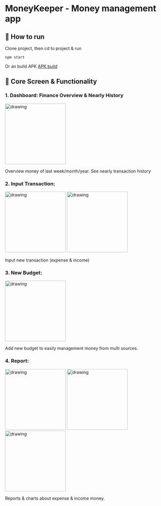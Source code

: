 # MoneyKeeper - Money management app

## :wrench: How to run 

Clone project, then cd to project & run

```
npm start
```

Or an build APK
[APK build](https://drive.google.com/file/d/1TvfemFuJLU1uMIYzvux4XgvcBIKJqTgt/view?usp=sharing)

## :iphone: Core Screen & Functionality

### 1. Dashboard: Finance Overview & Nearly History

<img src="https://lh3.googleusercontent.com/5Q6yHsbLzWTp0ZSGXPht9jzu3nduKh9eJw93qs1iO0EpgW7zhTS3nYWMmRE5RdL-bXRPo4zLdubWB5wfkbcmZNS87VMm6vwRRRXtPrl2L5hV3D5k4UkILU7oZ4FgISkHjBUS4-XQovRn4RAWnJHYMhx1JkSuEEr0ywiNWZmgxO1dIRjWL8pRbFvaeWlCwTyzih-uDvYDZYy0JV7uYz-6pjIsr-qybbarRu-xh8Z2YqzpZEbvsEPLLAoasovVdJS_eV2hVtM83XnRYGqWDVhkCfePwr4zXJG6q96w794-jFJw55hKb3_ttFFkf5gFHDcmTue7au9s7G35tc6rOf4Y8D5jZ-HMIvv7P6YUYrgz-_yFttTvzQnw61B7qIvHD23B_owUh05iWu6YmWdRsCM-b_BTjVGdDGDNJLTlbKpwck4ekYj1iYjdvawo5To_goRMJzNY5679t46NkfGTYLW2_seQydcj3baiocNg0P0nqniWoMqARGWXMNTnOxgxJHV_alU9e1oj0ytbGvvoIpxJp3EksKdMktMB4VsXgOGB-kugRhEb32oMyLNp7TYra9W8dG2YS2uXcByH-MJY7-VMEL7QpcNG2388ogHBYYfVUyCUMIsiDOcWsNYB1IoczPPb704ByzT9DqYllZ6ByPjpPmC8OopNnVqCKHz7lrVh8u8rgVqk03rD_UBr0amJ7sCt0aiNJB3kixejl5ty0ZAmRNg8=w431-h932-no?authuser=0" alt="drawing" width="200"/>

Overview money of last week/month/year.
See nearly transaction history

### 2. Input Transaction: 

<img src="https://lh3.googleusercontent.com/FB422LVKuj1NRqzUNoUmf_qDXqrZQIro8VrZkNvRXoX0yw7O2wHrYsO2xo_W6FW3L6hkg2pWzkfRHgRlgA1sl_yZSRjZMef9V1j1W4WOcH5wALJMQvJ89urcw4BP_YWIM5nnme0X5q_7R2gLGFm5zM5Lo_c4wRW4XjQZCx2TphkwZg2V0bwhwRwUCSGK4P3nLrhDB5Pd4weyHciSlWpSt2uYbd08k9jQ7sG-JmMT_OE-E78rrjunAbo5KxMCRkVjNMBe1pQX9IFLm-CaZ4A4-duiqTOyK7Ol4LYOKpoHixmaEha54ZFPwfe8gOwsaTCCiSUJpRAnJ4eoHB6b5oTNMYfMP2OfHCf3pWD9t5IuVeJqXUUp9ATa_f3tVMrCODQmjC9Un5rlvavSWwAOncQeF4Y0Cti6FX-UJ0hybhOOTwx6gptpJK2n3K5W077e-roSrveWMJfSvQn_rBTU2Ot6RcVdrIHLS9KxA5bX6IZ0zdA2Mp7KutIgKTtsvC3GA6ozfwIDAw6bMOwaoZJKLUwbCltHwZu1-_1YLgl3hU8wMXsSkYpLXRtDvDq9Vk-CSKLogg23A6jcpGJB_FfYDXrie5Okt1zFDRhxTwn2s7hDAj4Zh8dDOtvbUsk5yvJkesfaN7DNhRaw3G0YrufKfFyD_pGumMMArGUKbOHuMnTSafDr8hH1CdRBKpUAPhXnburDrmoshks_wpfJK39rKvxMeJW5=w448-h970-no?authuser=0" alt="drawing" width="200"/> <img src="https://lh3.googleusercontent.com/qdCvQmc_VbOCTu98_zOT_SmRKI5FBUONz1yQ-vft6VIPhED3RQlucOBK1aqPGj4WZAJpzIgnkQ2WF5LE8AQQu4cK6l0W-FhinN8wAKrcc7cASmiL6zyIBjoHuFJbKieVsAnzJgVoYhMlVF2Y8IVb3G-ux9yIxQeeZVcgtKZtpsX9ZxyAzd7V6OkFxxBrJOeYL2YKL42ybc4SQzfczSVIVTIycNPXse4DUecgFd4-e92ecPbhL98jGYMlk-iKndhT8j-BQcMxVYJCLS2mJiQPpzDTTXKJo-4wjxnW2kH_df9T6ABD1OYwaW8TQC0FancFnUToZP-6ANyjgy5j1OfY6VaIoDMope7yxaD-fxqOpB7rPxjzCKRl7GbkJTXUqPqWcidPQycTg2htmcmweFyOxYuDWtSpH0BMRezgG-21sEkSkXHpkpRhlma0ZkVeXuDBt0VfRxLJbK9U4yOFz1gI9Z_8pKeuk1EpuqXmTV3B7rM2a2tq7vORjE2-aXfI6Yh_eYMOVwmufkYEexbLrfKj2R6jieatKoulNdw5xgtHNtzCY_2RY3G5lCD_ubMcVgI1lRSXJaZ4BSf3R1HXaxEC4Cauyidj_tWOCN2b10Kd0eM551LKL865afA1GCmiyAOKuYxShAwUWBad6JejUkz3R_ITrB1RAXl7ECH0k-bOrvLereSRIByhcVa_cH5kjK3Vfs713J6fvEF9IFDfjBh-otSQ=w448-h970-no?authuser=0" alt="drawing" width="200"/>

Input new transaction (expense & income)

### 3. New Budget:
<img src="https://lh3.googleusercontent.com/OcLoTD68Jw6Yvakd_veNJlqTSRxzl4goezdJruLWBTNEhCMoNsJV9dU1oHbzSGG4CrxE9q0wg8fqpG7ERZfejjDb3YHqNv3c1vYYaB5LwNW9dUesPn61deff3mTa68rk50mWE_9vhb5gp9nIvFXTfZewC2ofMM1rrUBpOqSOSWk-GKY5aGEjbH-PfI6EYlHFOcJf5WuaDIlPTO9QBG7pVwLo8NsILt_xbW3Z-4svRa3H4tBG35w43Nl9N7KIAR91ujS39mY1SPaVnHu6Ss3Uf2gx116EPHN6hatqft0wNJo14ntfeqnVcN8jVKp0zXXCQ7qwOuQddujUScqLmH-twT_sa-fv8jZUi9t0q32sf3_E64Vv14zP-fnK1Xe_wIRvZfUZA4AGX37cnGPVGWI6oolFV8-FPzuPlzSSh43EUBLtalp_GB7MWFj4jAppD-TLyey0Gp9YUNT6Rwa6_MJ8pvUW6vTMUxLBBOVDE2oLu8CTB69Q6bBgBsdOwxhPrj3tWdzpQ_SvWuGkF9ka6TYhpcKgmrGKNaM-xVL06v_SUGGOHKa1kILuRgQOrKjESLkYCtU4c4W44maBpMuuMZ_MjVitFVOyFro7T8GqAgcYRG_-yHHwYl-am2bQxrYZjOBuvfsWrey6Pktuy0Yn9851rt4kd1C5Zk9Q8FvDloHEHQGOEsClvlnSgr4BEdMwiykl2e-kDaiY8ossHeor3JzXyuUp=w448-h970-no?authuser=0" alt="drawing" width="200"/>

Add new budget to easily management money from multi sources.

### 4. Report:

<img src="https://lh3.googleusercontent.com/MVKVxpEQvnRFL1rq6xd5HO5iGQMMRW98Y57R03omSHz8VLpd6Udx3yKGjA7WpzYTILCvfca6YW7dN-iRnydKR5q21MlKoioTi-PJrMz-u6HWyDFOm7_Z2tOxuxOWPsPrQ2Kr9yNUR_h-raa3AAEznr0EDf_2B1zvsjWqMHX2b5qr04ndQ9V27BAT5MuoplrREq_BycrvI2Pw-a5ITQey6em9DNVczbCdM0zBmPA7j03WH7Js-BXKkJd1ZX3vg7UzVubEhYSRhd0Bwbmc7UwPxx0oL3mqjE9DSFEe9Kqjr2TaNYYq8UmFn1mXm3wO1ju9ZMN8liRfbvYqInKG33gXIz9PJ9chVlk4kMLOII6VYWYNY27Jn9C9P1A2JDvUHwUZW_AT7FP4EUNN_ZpehH92XLYOSHlBzec1_qmRnk6hGYW0Hy7dmtQpT5ZxDSvhUfyfsgi7mPOkw1U37VcGWkCfy7NN94PciipcbsosPrFzaf__xO_ZtR_iOw-_ckifvHzkH-grmrk8q3FtEQr9VYv1gfLgtIustQf06aloFx_e5SxmSFLygRWsxAqRZCMIQijp6WU1P5-FbZ6otE708vFVW-dc5_aD3ONSDXV59Q3BmzQEpVcWVh_uFim2zt_0tqL88xatxaNziJohcw2YEYWT0ZIGFIGJHO0XrpicuQDi7XfGTVlY-ktIBWYcwHWIXNlUG8Qh2QQsHB0iuxbK0jBaLAVI=w448-h970-no?authuser=0" alt="drawing" width="200"/> <img src="https://lh3.googleusercontent.com/hziUdJVLzF6SIZ5wmtCF8bDyuq9V0BONoQ_UQ2AfFp2ulwKvT436nYbjFz0OSTqErcynhlYVDrw_-0AcCC-yfDAIAyIkVu5yIcRhkZP39nKegon6QZboN9n4MWSdpUkMfGWVb1y4YH2wBz8gArhQvZGe-k91TTk3gttUeWdHzTQb3SEXS4ijTBZqpkNVd8fOSAWFIk_7xf2mZCr_JoXIxfXwWjGWUtlPHdPCz2bdA8myLpuee2fDkSwVkMcPP1tbALgBtck9yTi4aj3XwDO1xiZJZaRztbKHMHEOeXccWEZoJ32m3e6jRkxWmzBWsp0CQ5msfRtrAlm5pdPZZsHA4--5F1Owu3bPWH1LZIOjnU5B0QsVAjz8AfNzSySua5iGqgpEQb51fYTlOPYST9spFJ8nHSEiljffH3ePpawpxh-gY48OrbnmUmaI9-5jQhyV-gMinCeZjFhb4HH4YvhspHCX98NtUGxA5qIUPVX6yUhqXc2GrcBES7t3rXjjnN-DBzIMQJmq2tpT1uM-n_8JlEW2foNa-z4XlbLJuJaMwISFjars_7QycqcYYs4smICNJ-YhEc6o3-w30HbvxWW_9TVa9p8RLBZ1hME8NgJ7ZwCad1zxu410v4ZcjZl4MWp-nfHtTF0SbOWnQaKwCsrD5-iNFsOlxttoGL5WOlHsj3pUMHT0CcNWZ02qINmKJg9oIHl3c_qIqMPmroYq3Y9MrMPl=w431-h932-no?authuser=0" alt="drawing" width="200"/> <img src="https://lh3.googleusercontent.com/dFz13ZtdJbzyBmuD2tQiTCys55J7nyA7_GFYfNCwyNQzzJGzMcNnBbbiQYM3vY6HGcqDNwwIqvwj4X56FRdBlIdjIHiWA8WhTiByyfL0zdnPftVEoUIrKal92Xsuyc9gQcG1kDUwQcNsjmPHM-CgEU61K40ewPbpgazJJLSi6KmIvfXEgb1XYHzVJtHjrY_v9Aw1slurEQDEcOzqSAC1pTuV7PfoMNQVf-8DIWAHRCad1U_PG5wVhtcPuxBOuQ-jP_90tB6YdQXcYIkHMktBoYYt7Xr71vQudeTqaCOtaKq_5d8EURaoLXwRF9kYJ7crdGkgHHVBzMvPRiYF3fc_Nv9hgQIIk0OA7I_kkJD-D0HTVVRrbrWT8I9ECFyJX_aa7Qxy_3-jIvE47bHIybFECc-IkIWzxg-4WipW4buBxBJbNn_40_HfSEzfiz-lFDzg_9mXSTROEvGhisNpQYIADatKgUjwktic0TSuuQrOou7SfPapLx-8sybPWm5jYSI3YwlwwIN5aKEnwy10KqEuxbwfWfGi64Bp_kJhtB2H3WaL6n0XTqr8lKbtX6fjW_YxsRJZSDNmqTnBVy3LTOsGsvqQ-ZKxTMfxiB2ODQgXL1vCyMd7LtcOK7oB15fXeHvEY-HvWcebYYsBUQNr1YzR0ERmgngHRw-Y7i4QaOdgeBXYiNIbSJw-yWDfMvGCMFbjvncLF_HrrZu0CEtIr0RgRy9r=w448-h970-no?authuser=0" alt="drawing" width="200"/>

Reports & charts about expense & income money.
